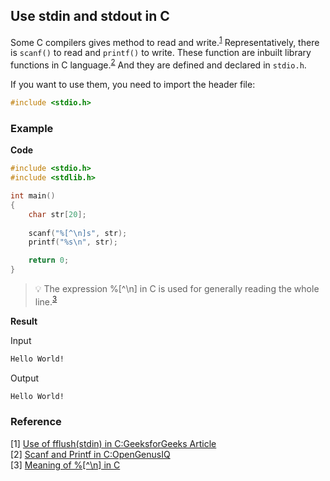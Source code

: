 ## Use **stdin** and **stdout**  in C

Some C compilers gives method to read and write.<sup>[1](#footnote_1)</sup> Representatively, there is `scanf()` to read and `printf()` to write. These function are inbuilt library functions in C language.<sup>[2](#footnote_2)</sup> And they are defined and declared in `stdio.h`.

If you want to use them, you need to import the header file:
```C
#include <stdio.h>
```

### Example
**Code**
```C
#include <stdio.h>
#include <stdlib.h>

int main()
{
    char str[20];
    
    scanf("%[^\n]s", str);
    printf("%s\n", str);

    return 0;
}
```

> 💡 The expression %[^\n] in C is used for generally reading the whole line.<sup>[3](#footnote_3)</sup>

**Result**

Input
```bash
Hello World!
```
Output
```bash
Hello World!
```

### Reference
<a name="footnote_1">[1]</a> [Use of fflush(stdin) in C:GeeksforGeeks Article](https://www.geeksforgeeks.org/use-fflushstdin-c/#:~:text=Can%20we%20use%20it%20for%20input%20stream%20like%20stdin%3F)<br />
<a name="footnote_2">[2]</a> [Scanf and Printf in C:OpenGenusIQ](https://iq.opengenus.org/scanf-and-printf-in-c/)<br />
<a name="footnote_3">[3]</a> [Meaning of %[^\n] in C](https://qr.ae/prMHcD)